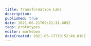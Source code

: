 ```yaml
---
title: Transformation Labs
description:
published: true
date: 2021-06-21T09:21:31.609Z
tags: prototypes
editor: markdown
dateCreated: 2021-06-17T19:52:46.018Z
---
```


